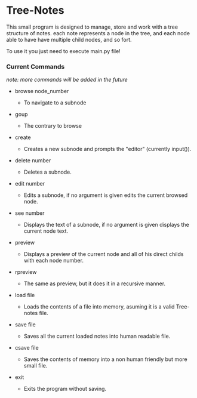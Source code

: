 # Tree-Notes

This small program is designed to manage, store and work with a tree structure of notes.
each note represents a node in the tree, and each node able to have have multiple child nodes, and so fort.

To use it you just need to execute main.py file!

### Current Commands
_note: more commands will be added in the future_
- browse node_number
    - To navigate to a subnode

- goup
    - The contrary to browse

- create
    - Creates a new subnode and prompts the "editor" (currently input()).

- delete number
    - Deletes a subnode.

- edit number
    - Edits a subnode, if no argument is given edits the current browsed node.

- see number
    - Displays the text of a subnode, if no argument is given displays the current node text.
    
- preview
    - Displays a preview of the current node and all of his direct childs with each node number.

- rpreview
    - The same as preview, but it does it in a recursive manner.

- load file
    - Loads the contents of a file into memory, asuming it is a valid Tree-notes file.

- save file
    - Saves all the current loaded notes into human readable file.
    
- csave file
    - Saves the contents of memory into a non human friendly but more small file.
    
- exit
    - Exits the program without saving.
